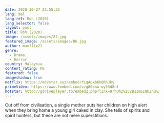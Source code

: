 ```yaml
---
date: 2020-10-27 22:55:33
lang: mal
lang-ref: Roh (2020)
lang_selector: false
layout: post
title: Roh (2020)
image: /assets/images/87.jpg
featured_image: /assets/images/86.jpg
author: maxflix21
genre:
  - Drama
  - Horror
country: Malaysia
content_rating: PG
featured: false
imageshadow: true
netflix: https://movstar.xyz/embed/fLqApx6KkQRhJky
primeVideo: https://www.fembed.com/v/g86ena-wy55d8nl
hotstar: http://gdriveplayer.to/embed2.php?link=9rhOhZ%252B1ImSINkZnu%252FUKIApWmk1%252FUO2XKcy8RXHTa96dYZejqqi3x%252FhtKa%252BhtLMyXp%252Fd%252BO4QWYT1HgoewgxJONHhs4cfF%252F7bgci8G7y3ero1WqYYc%252Bg0V9A1PxG1ZzxrgmSVxaLhzN5qiRxV7Zc2QS3n%252FEs%252BL64dhGIpwBAobJ17ycQ7SwbMgKA5WcWyt3E9M%253D
---
```

Cut off from civilisation, a single mother puts her children on high alert when they bring home a young girl caked in clay. She tells of spirits and spirit hunters, but these are not mere superstitions.